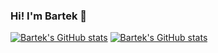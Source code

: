### Hi! I'm Bartek 👋

[![Bartek's GitHub stats](https://github-readme-stats.vercel.app/api?username=bartekdylewski&show_icons=true&theme=midnight-purple)](https://github.com/anuraghazra/github-readme-stats#gh-dark-mode-only)
[![Bartek's GitHub stats](https://github-readme-stats.vercel.app/api?username=bartekdylewski&show_icons=true&theme=graywhite)](https://github.com/anuraghazra/github-readme-stats#gh-dark-mode-only)

<!--
**bartekdylewski/bartekdylewski** is a ✨ _special_ ✨ repository because its `README.md` (this file) appears on your GitHub profile.

Here are some ideas to get you started:

- 🔭 I’m currently working on ...
- 🌱 I’m currently learning ...
- 👯 I’m looking to collaborate on ...
- 🤔 I’m looking for help with ...
- 💬 Ask me about ...
- 📫 How to reach me: ...
- 😄 Pronouns: ...
- ⚡ Fun fact: ...
-->
